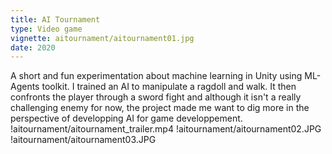 ```yaml
---
title: AI Tournament
type: Video game
vignette: aitournament/aitournament01.jpg
date: 2020
---
```

A short and fun experimentation about machine learning in Unity using ML-Agents toolkit. I trained an AI to manipulate a ragdoll and walk. It then confronts the player through a sword fight and although it isn't a really challenging enemy for now, the project made me want to dig more in the perspective of developping AI for game developpement.
!aitournament/aitournament_trailer.mp4
!aitournament/aitournament02.JPG
!aitournament/aitournament03.JPG
